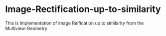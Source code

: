 # Image-Rectification-up-to-similarity
This is Implementation of image Reification up to similarity from the Multiview-Geometry 
